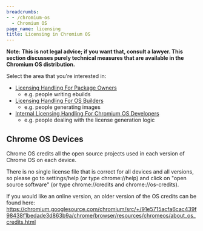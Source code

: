 ```yaml
---
breadcrumbs:
- - /chromium-os
  - Chromium OS
page_name: licensing
title: Licensing in Chromium OS
---
```


**Note: This is not legal advice; if you want that, consult a lawyer. This
section discusses purely technical measures that are available in the Chromium
OS distribution.**

Select the area that you're interested in:

*   [Licensing Handling For Package
            Owners](/chromium-os/licensing/licensing-for-chromiumos-package-owners)
    *   e.g. people writing ebuilds
*   [Licensing Handling For OS
            Builders](/chromium-os/licensing/building-a-distro)
    *   e.g. people generating images
*   [Internal Licensing Handling For Chromium OS
            Developers](/chromium-os/licensing/licensing-for-chromiumos-developers)
    *   e.g. people dealing with the license generation logic

## Chrome OS Devices

Chrome OS credits all the open source projects used in each version of Chrome OS
on each device.

There is no single license file that is correct for all devices and all
versions, so please go to settings/help (or type chrome://help) and click on
"open source software" (or type chrome://credits and chrome://os-credits).

If you would like an online version, an older version of the
OS credits can be found here:
<https://chromium.googlesource.com/chromium/src/+/91e5715acfa6cac439f98438f1bedade3d863b9a/chrome/browser/resources/chromeos/about_os_credits.html>

